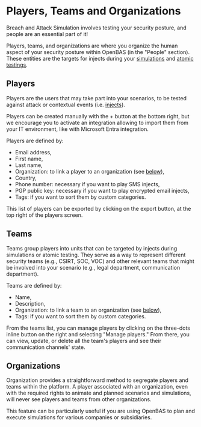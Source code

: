 # Players, Teams and Organizations

Breach and Attack Simulation involves testing your security posture, and people are an essential part of it!

Players, teams, and organizations are where you organize the human aspect of your security posture within OpenBAS (in the "People" section). These entities are the targets for injects during your [simulations](simulation.md) and [atomic testings](atomic.md).


## Players

Players are the users that may take part into your scenarios, to be tested against attack or contextual events (i.e. [injects](injects.md)).

Players can be created manually with the + button at the bottom right, but we encourage you to activate an integration allowing to import them from your IT environment, like with Microsoft Entra integration.

Players are defined by:

- Email address,
- First name,
- Last name,
- Organization: to link a player to an organization (see [below](teams_and_players_and_organizations.md#organization-section)),
- Country,
- Phone number: necessary if you want to play SMS injects,
- PGP public key: necessary if you want to play encrypted email injects,
- Tags: if you want to sort them by custom categories.

This list of players can be exported by clicking on the export button, at the top right of the players screen.

<!-- no screenshot here expect if all Players are fake people -->


## Teams

Teams group players into units that can be targeted by injects during simulations or atomic testing. They serve as a way to represent different security teams (e.g., CSIRT, SOC, VOC) and other relevant teams that might be involved into your scenario (e.g., legal department, communication department).

Teams are defined by:

- Name,
- Description,
- Organization: to link a team to an organization (see [below](teams_and_players_and_organizations.md#organization-section)),
- Tags: if you want to sort them by custom categories.

From the teams list, you can manage players by clicking on the three-dots inline button on the right and selecting "Manage players." From there, you can view, update, or delete all the team's players and see their communication channels' state.

<!-- screenshot of the Teams list  with a Manage Players drawer opened -->


<a id="organization-section"></a>
## Organizations

Organization provides a straightforward method to segregate players and teams within the platform. A player associated with an organization, even with the required rights to animate and planned scenarios and simulations, will never see players and teams from other organizations.

This feature can be particularly useful if you are using OpenBAS to plan and execute simulations for various companies or subsidiaries.

